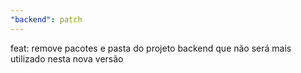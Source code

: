 ```yaml
---
"backend": patch
---
```


feat: remove pacotes e pasta do projeto backend que não será mais utilizado nesta nova versão

